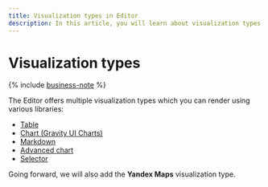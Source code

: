 ```yaml
---
title: Visualization types in Editor
description: In this article, you will learn about visualization types available in Editor.
---
```


# Visualization types

{% include [business-note](../../../../_includes/datalens/datalens-functionality-available-business-note.md) %}

The Editor offers multiple visualization types which you can render using various libraries:

* [Table](./table.md)
* [Chart (Gravity UI Charts)](./chart.md)
* [Markdown](./markdown.md)
* [Advanced chart](./advanced.md)
* [Selector](./controls.md)

Going forward, we will also add the **Yandex Maps** visualization type.
